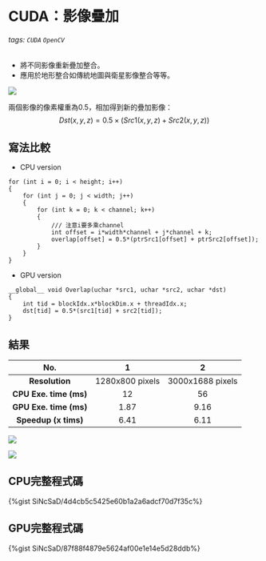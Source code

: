 # CUDA：影像疊加
###### tags: `CUDA` `OpenCV`
+ 將不同影像重新疊加整合。
+ 應用於地形整合如傳統地圖與衛星影像整合等等。

![](https://i.imgur.com/eLiEQOg.jpg)


兩個影像的像素權重為0.5，相加得到新的疊加影像：
$$
Dst(x,y,z)=0.5\times (Src1(x,y,z)+Src2(x,y,z))
$$

## 寫法比較
+ CPU version
```shell=
for (int i = 0; i < height; i++)
{
    for (int j = 0; j < width; j++)
	{
		for (int k = 0; k < channel; k++)
		{
			/// 注意i要多乘channel
			int offset = i*width*channel + j*channel + k;
			overlap[offset] = 0.5*(ptrSrc1[offset] + ptrSrc2[offset]);
		}
	}
}
```
+ GPU version
```shell=
__global__ void Overlap(uchar *src1, uchar *src2, uchar *dst)
{
	int tid = blockIdx.x*blockDim.x + threadIdx.x;
	dst[tid] = 0.5*(src1[tid] + src2[tid]);
}
```

## 結果
| No. | 1 | 2 |
|:--:|:--:|:--:|
| **Resolution** | 1280x800 pixels | 3000x1688 pixels |
| **CPU Exe. time (ms)** | 12 | 56 |
| **GPU Exe. time (ms)** | 1.87 | 9.16 |
| **Speedup (x tims)** | 6.41 | 6.11 |


![](http://i.imgur.com/lv6jcqu.jpg)

![](https://i.imgur.com/3oQ6Tlu.jpg)

## CPU完整程式碼
{%gist SiNcSaD/4d4cb5c5425e60b1a2a6adcf70d7f35c%}

## GPU完整程式碼
{%gist SiNcSaD/87f88f4879e5624af00e1e14e5d28ddb%}
